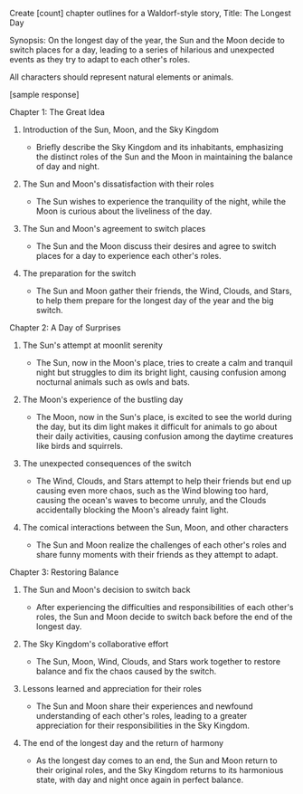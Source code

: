 Create [count] chapter outlines for a Waldorf-style story, Title: The Longest Day

Synopsis: On the longest day of the year, the Sun and the Moon decide to switch places for a day, leading to a series of hilarious and unexpected events as they try to adapt to each other's roles.

All characters should represent natural elements or animals.

[sample response]

Chapter 1: The Great Idea

1. Introduction of the Sun, Moon, and the Sky Kingdom
    - Briefly describe the Sky Kingdom and its inhabitants, emphasizing the distinct roles of the Sun and the Moon in maintaining the balance of day and night.

2. The Sun and Moon's dissatisfaction with their roles
    - The Sun wishes to experience the tranquility of the night, while the Moon is curious about the liveliness of the day.

3. The Sun and Moon's agreement to switch places
    - The Sun and the Moon discuss their desires and agree to switch places for a day to experience each other's roles.

4. The preparation for the switch
    - The Sun and Moon gather their friends, the Wind, Clouds, and Stars, to help them prepare for the longest day of the year and the big switch.

Chapter 2: A Day of Surprises

1. The Sun's attempt at moonlit serenity
    - The Sun, now in the Moon's place, tries to create a calm and tranquil night but struggles to dim its bright light, causing confusion among nocturnal animals such as owls and bats.

2. The Moon's experience of the bustling day
    - The Moon, now in the Sun's place, is excited to see the world during the day, but its dim light makes it difficult for animals to go about their daily activities, causing confusion among the daytime creatures like birds and squirrels.

3. The unexpected consequences of the switch
    - The Wind, Clouds, and Stars attempt to help their friends but end up causing even more chaos, such as the Wind blowing too hard, causing the ocean's waves to become unruly, and the Clouds accidentally blocking the Moon's already faint light.

4. The comical interactions between the Sun, Moon, and other characters
    - The Sun and Moon realize the challenges of each other's roles and share funny moments with their friends as they attempt to adapt.

Chapter 3: Restoring Balance

1. The Sun and Moon's decision to switch back
    - After experiencing the difficulties and responsibilities of each other's roles, the Sun and Moon decide to switch back before the end of the longest day.

2. The Sky Kingdom's collaborative effort
    - The Sun, Moon, Wind, Clouds, and Stars work together to restore balance and fix the chaos caused by the switch.

3. Lessons learned and appreciation for their roles
    - The Sun and Moon share their experiences and newfound understanding of each other's roles, leading to a greater appreciation for their responsibilities in the Sky Kingdom.

4. The end of the longest day and the return of harmony
    - As the longest day comes to an end, the Sun and Moon return to their original roles, and the Sky Kingdom returns to its harmonious state, with day and night once again in perfect balance.
